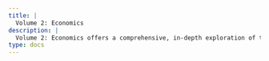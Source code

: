 ```yaml
---
title: |
  Volume 2: Economics
description: |
  Volume 2: Economics offers a comprehensive, in-depth exploration of the core economic concepts essential for success on the CFA Level I exam. Build a strong foundation in both microeconomics and macroeconomics as you master the fundamentals of supply and demand, market equilibrium, elasticity measures, and market structures. Delve into economic indicators, business cycles, inflation, deflation, and monetary and fiscal policy to better understand global economic dynamics. Explore international trade, currency exchange rates, and the complexities of economic growth and development. With clear explanations and real-world applications, this volume equips you to confidently address critical economic factors influencing investment decisions and prepares you for the challenging world of global finance.
type: docs
---
```

